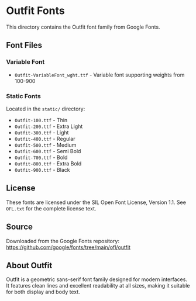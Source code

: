 # Outfit Fonts

This directory contains the Outfit font family from Google Fonts.

## Font Files

### Variable Font
- `Outfit-VariableFont_wght.ttf` - Variable font supporting weights from 100-900

### Static Fonts
Located in the `static/` directory:
- `Outfit-100.ttf` - Thin
- `Outfit-200.ttf` - Extra Light
- `Outfit-300.ttf` - Light
- `Outfit-400.ttf` - Regular
- `Outfit-500.ttf` - Medium
- `Outfit-600.ttf` - Semi Bold
- `Outfit-700.ttf` - Bold
- `Outfit-800.ttf` - Extra Bold
- `Outfit-900.ttf` - Black

## License

These fonts are licensed under the SIL Open Font License, Version 1.1.
See `OFL.txt` for the complete license text.

## Source

Downloaded from the Google Fonts repository:
https://github.com/google/fonts/tree/main/ofl/outfit

## About Outfit

Outfit is a geometric sans-serif font family designed for modern interfaces. It features clean lines and excellent readability at all sizes, making it suitable for both display and body text.
